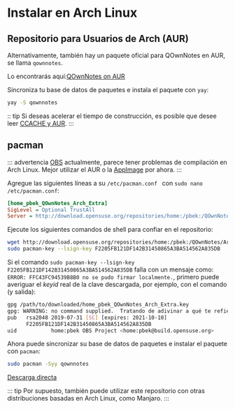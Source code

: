 # Instalar en Arch Linux

## Repositorio para Usuarios de Arch (AUR)

Alternativamente, también hay un paquete oficial para QOwnNotes en AUR, se llama `qownnotes`.

Lo encontrarás aquí:[QOwnNotes on AUR](https://aur.archlinux.org/packages/qownnotes)

Sincroniza tu base de datos de paquetes e instala el paquete con `yay`:

```bash
yay -S qownnotes
```

:: tip Si deseas acelerar el tiempo de construcción, es posible que desee leer [CCACHE y AUR](https://www.reddit.com/r/archlinux/comments/6vez44/a_small_tip_if_you_compile_from_aur/).
:::

## pacman

::: advertencia [OBS](https://build.opensuse.org/package/show/home:pbek:QOwnNotes/desktop) actualmente, parece tener problemas de compilación en Arch Linux. Mejor utilizar el AUR o la [AppImage](./appimage.md) por ahora.
:::

Agregue las siguientes líneas a su `/etc/pacman.conf ` con `sudo nano /etc/pacman.conf`:

```ini
[home_pbek_QOwnNotes_Arch_Extra]
SigLevel = Optional TrustAll
Server = http://download.opensuse.org/repositories/home:/pbek:/QOwnNotes/Arch_Extra/$arch
```

Ejecute los siguientes comandos de shell para confiar en el repositorio:

```bash
wget http://download.opensuse.org/repositories/home:/pbek:/QOwnNotes/Arch_Extra/x86_64/home_pbek_QOwnNotes_Arch_Extra.key -O - | sudo pacman-key --add -
sudo pacman-key --lsign-key F2205FB121DF142B31450865A3BA514562A835DB
```

Si el comando `sudo pacman-key --lsign-key F2205FB121DF142B31450865A3BA514562A835DB` falla con un mensaje como: `ERROR: FFC43FC94539B8B0 no se pudo firmar localmente.`, primero puede averiguar el *keyid* real de la clave descargada, por ejemplo, con el comando (y salida):

```bash
gpg /path/to/downloaded/home_pbek_QOwnNotes_Arch_Extra.key
gpg: WARNING: no command supplied.  Tratando de adivinar a qué te refieres...
pub   rsa2048 2019-07-31 [SC] [expires: 2021-10-10]
      F2205FB121DF142B31450865A3BA514562A835DB
uid           home:pbek OBS Project <home:pbek@build.opensuse.org>
```

Ahora puede sincronizar su base de datos de paquetes e instalar el paquete con `pacman`:

```bash
sudo pacman -Syy qownnotes
```

[Descarga directa](https://download.opensuse.org/repositories/home:/pbek:/QOwnNotes/Arch_Extra)

::: tip
Por supuesto, también puede utilizar este repositorio con otras distribuciones basadas en Arch Linux, como Manjaro.
:::
